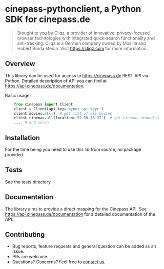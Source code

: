 cinepass-pythonclient, a Python SDK for cinepass.de
=====================

> Brought to you by Cliqz, a provider of innovative, privacy-focused browser technologies with integrated quick-search functionality and anti-tracking. Cliqz is a German company owned by Mozilla and Hubert Burda Media. Visit https://cliqz.com for more information.

## Overview
This library can be used for access to https://cinepass.de REST API via Python.
Detailed description of API you can find at https://api.cinepass.de/documentation.


Basic usage:

```python
    from cinepass import Client
    client = Client(api_key='<your api key>')
    client.movies.all()  # get list of all movies
    client.cinemas.all(location='52.50,13.37')  # get cinemas around location
    ...  # and so on
```

## Installation
For the time being you need to use this lib from source, no package provided.

## Tests
See the tests directory

## Documentation
The library aims to provide a direct mapping for the Cinepass API. See https://api.cinepass.de/documentation for a detailed documentation of the API.

## Contributing
* Bug reports, feature requests and general question can be added as an Issue. 
* PRs are welcome. 
* Questions? Concerns? Feel free to [contact us](mailto:cliqz-oss@cliqz.com?subject=cinepass-pythonclient).
